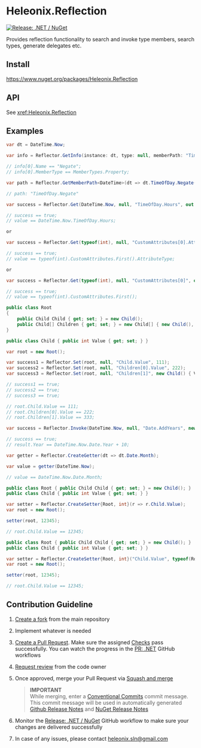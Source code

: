 # Heleonix.Reflection

[![Release: .NET / NuGet](https://github.com/Heleonix/Heleonix.Reflection/actions/workflows/release-net-nuget.yml/badge.svg)](https://github.com/Heleonix/Heleonix.Reflection/actions/workflows/release-net-nuget.yml)

Provides reflection functionality to search and invoke type members, search types, generate delegates etc.

## Install

https://www.nuget.org/packages/Heleonix.Reflection

## API

See <xref:Heleonix.Reflection>

## Examples

```csharp
var dt = DateTime.Now;

var info = Reflector.GetInfo(instance: dt, type: null, memberPath: "TimeOfDay.Negate");

// info[0].Name == "Negate";
// info[0].MemberType == MemberTypes.Property;
```

```csharp
var path = Reflector.GetMemberPath<DateTime>(dt => dt.TimeOfDay.Negate());

// path: "TimeOfDay.Negate"
```

```csharp
var success = Reflector.Get(DateTime.Now, null, "TimeOfDay.Hours", out int value);

// success == true;
// value == DateTime.Now.TimeOfDay.Hours;

or

var success = Reflector.Get(typeof(int), null, "CustomAttributes[0].AttributeType", out int value);

// success == true;
// value == typeof(int).CustomAttributes.First().AttributeType;

or

var success = Reflector.Get(typeof(int), null, "CustomAttributes[0]", out int value);

// success == true;
// value == typeof(int).CustomAttributes.First();
```

```csharp
public class Root
{
    public Child Child { get; set; } = new Child();
    public Child[] Children { get; set; } = new Child[] { new Child(), new Child() };
}

public class Child { public int Value { get; set; } }

var root = new Root();

var success1 = Reflector.Set(root, null, "Child.Value", 111);
var success2 = Reflector.Set(root, null, "Children[0].Value", 222);
var success3 = Reflector.Set(root, null, "Children[1]", new Child() { Value = 333 });

// success1 == true;
// success2 == true;
// success3 == true;

// root.Child.Value == 111;
// root.Children[0].Value == 222;
// root.Children[1].Value == 333;
```

```csharp
var success = Reflector.Invoke(DateTime.Now, null, "Date.AddYears", new[] { typeof(int) }, out DateTime result, arguments: 10);

// success == true;
// result.Year == DateTime.Now.Date.Year + 10;
```

```csharp
var getter = Reflector.CreateGetter(dt => dt.Date.Month);

var value = getter(DateTime.Now);

// value == DateTime.Now.Date.Month;
```

```csharp
public class Root { public Child Child { get; set; } = new Child(); }
public class Child { public int Value { get; set; } }

var setter = Reflector.CreateSetter{Root, int}(r => r.Child.Value);
var root = new Root();

setter(root, 12345);

// root.Child.Value == 12345;
```

```csharp
public class Root { public Child Child { get; set; } = new Child(); }
public class Child { public int Value { get; set; } }

var setter = Reflector.CreateSetter{Root, int}("Child.Value", typeof(Root));
var root = new Root();

setter(root, 12345);

// root.Child.Value == 12345;
```

## Contribution Guideline

1. [Create a fork](https://github.com/Heleonix/Heleonix.Reflection/fork) from the main repository
2. Implement whatever is needed
3. [Create a Pull Request](https://docs.github.com/en/pull-requests/collaborating-with-pull-requests/proposing-changes-to-your-work-with-pull-requests/creating-a-pull-request-from-a-fork).
   Make sure the assigned [Checks](https://docs.github.com/en/pull-requests/collaborating-with-pull-requests/collaborating-on-repositories-with-code-quality-features/about-status-checks#checks) pass successfully.
   You can watch the progress in the [PR: .NET](https://github.com/Heleonix/Heleonix.Reflection/actions/workflows/pr-net.yml) GitHub workflows
4. [Request review](https://docs.github.com/en/pull-requests/collaborating-with-pull-requests/proposing-changes-to-your-work-with-pull-requests/requesting-a-pull-request-review) from the code owner
5. Once approved, merge your Pull Request via [Squash and merge](https://docs.github.com/en/pull-requests/collaborating-with-pull-requests/incorporating-changes-from-a-pull-request/about-pull-request-merges#squash-and-merge-your-commits)

   > **IMPORTANT**  
   > While merging, enter a [Conventional Commits](https://www.conventionalcommits.org/) commit message.
   > This commit message will be used in automatically generated [Github Release Notes](https://github.com/Heleonix/Heleonix.Reflection/releases)
   > and [NuGet Release Notes](https://www.nuget.org/packages/Heleonix.Reflection/#releasenotes-body-tab)

6. Monitor the [Release: .NET / NuGet](https://github.com/Heleonix/Heleonix.Reflection/actions/workflows/release-net-nuget.yml)
   GitHub workflow to make sure your changes are delivered successfully
7. In case of any issues, please contact [heleonix.sln@gmail.com](mailto:heleonix.sln@gmail.com)
